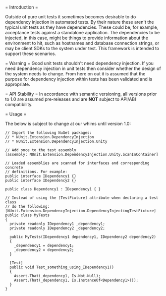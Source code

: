 = Introduction =

Outside of pure unit tests it sometimes becomes desirable to do dependency
injection in automated tests. By their nature these aren't the typical unit
tests as they have dependencies. These could be, for example, acceptance
tests against a standalone application. The dependencies to be injected, in
this case, might be things to provide information about the environment to
hit, such as hostnames and database connection strings, or may be client
SDKs to the system under test. This framework is intended to support these
scenarios.

= Warning =
Good unit tests shouldn't need dependency injection. If you need dependency
injection in unit tests then consider whether the design of the system needs
to change. From here on out it is assumed that the purpose for dependency
injection within tests has been validated and is appropriate.

= API Stability =
In accordance with semantic versioning, all versions prior to 1.0 are assumed
pre-releases and are **NOT** subject to API/ABI compatibility.

= Usage = 

The below is subject to change at our whims until version 1.0:

```
// Import the following NuGet packages: 
// * NUnit.Extension.DependencyInjection
// * NUnit.Extension.DependencyInjection.Unity

// Add once to the test assembly
[assembly: NUnit.Extension.DependencyInjection.Unity.ScanInContainer]

// Loaded assemblies are scanned for interfaces and corresponding concrete
// definitions. For example:
public interface IDependency1 {}
public interface IDependency2 {}

public class Dependency1 : IDependency1 { }

// Instead of using the [TestFixture] attribute when declaring a test class
// do the following:
[NUnit.Extension.DependencyInjection.DependencyInjectingTestFixture]
public class MyTests
{
  private readonly IDependency1 _dependency1;
  private readonly IDependency2 _dependency2;

  public MyTests(IDependency1 dependency1, IDependency2 dependency2)
  {
    _dependency1 = dependency1;
    _dependency2 = dependency2;
  }

  [Test]
  public void Test_something_using_IDependency1()
  {
    Assert.That(_dependency1, Is.Not.Null);
    Assert.That(_dependency1, Is.InstanceOf<Dependency1>());
  }
}

```


